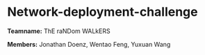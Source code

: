 # Network-deployment-challenge
__Teamname:__ ThE raNDom WALkERS

__Members:__ Jonathan Doenz, Wentao Feng, Yuxuan Wang
